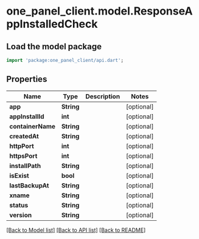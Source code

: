 # one_panel_client.model.ResponseAppInstalledCheck

## Load the model package
```dart
import 'package:one_panel_client/api.dart';
```

## Properties
Name | Type | Description | Notes
------------ | ------------- | ------------- | -------------
**app** | **String** |  | [optional] 
**appInstallId** | **int** |  | [optional] 
**containerName** | **String** |  | [optional] 
**createdAt** | **String** |  | [optional] 
**httpPort** | **int** |  | [optional] 
**httpsPort** | **int** |  | [optional] 
**installPath** | **String** |  | [optional] 
**isExist** | **bool** |  | [optional] 
**lastBackupAt** | **String** |  | [optional] 
**xname** | **String** |  | [optional] 
**status** | **String** |  | [optional] 
**version** | **String** |  | [optional] 

[[Back to Model list]](../README.md#documentation-for-models) [[Back to API list]](../README.md#documentation-for-api-endpoints) [[Back to README]](../README.md)


